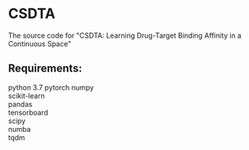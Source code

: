 # CSDTA
The source code for  "CSDTA: Learning Drug-Target Binding Affinity in a Continuous Space"

## Requirements:
python 3.7
pytorch 
numpy  
scikit-learn  
pandas  
tensorboard  
scipy  
numba  
tqdm  


